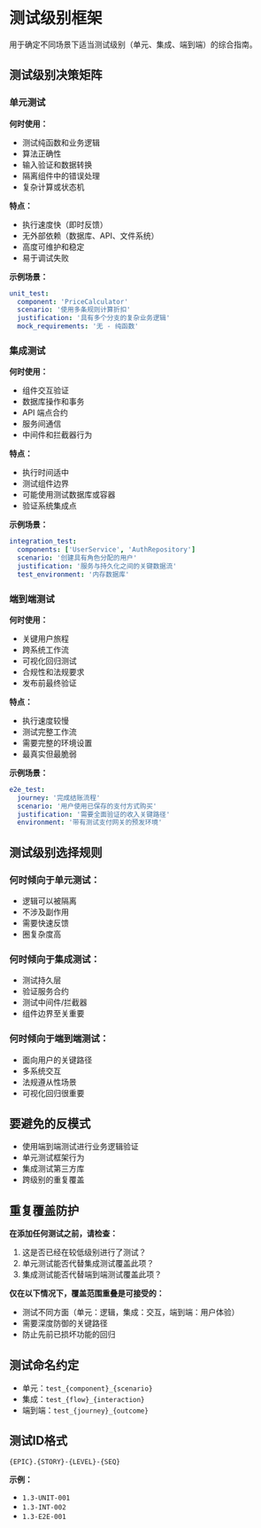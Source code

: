 <!-- 由 BMAD™ Core 驱动 -->

# 测试级别框架

用于确定不同场景下适当测试级别（单元、集成、端到端）的综合指南。

## 测试级别决策矩阵

### 单元测试

**何时使用：**

-   测试纯函数和业务逻辑
-   算法正确性
-   输入验证和数据转换
-   隔离组件中的错误处理
-   复杂计算或状态机

**特点：**

-   执行速度快（即时反馈）
-   无外部依赖（数据库、API、文件系统）
-   高度可维护和稳定
-   易于调试失败

**示例场景：**

```yaml
unit_test:
  component: 'PriceCalculator'
  scenario: '使用多条规则计算折扣'
  justification: '具有多个分支的复杂业务逻辑'
  mock_requirements: '无 - 纯函数'
```

### 集成测试

**何时使用：**

-   组件交互验证
-   数据库操作和事务
-   API 端点合约
-   服务间通信
-   中间件和拦截器行为

**特点：**

-   执行时间适中
-   测试组件边界
-   可能使用测试数据库或容器
-   验证系统集成点

**示例场景：**

```yaml
integration_test:
  components: ['UserService', 'AuthRepository']
  scenario: '创建具有角色分配的用户'
  justification: '服务与持久化之间的关键数据流'
  test_environment: '内存数据库'
```

### 端到端测试

**何时使用：**

-   关键用户旅程
-   跨系统工作流
-   可视化回归测试
-   合规性和法规要求
-   发布前最终验证

**特点：**

-   执行速度较慢
-   测试完整工作流
-   需要完整的环境设置
-   最真实但最脆弱

**示例场景：**

```yaml
e2e_test:
  journey: '完成结账流程'
  scenario: '用户使用已保存的支付方式购买'
  justification: '需要全面验证的收入关键路径'
  environment: '带有测试支付网关的预发环境'
```

## 测试级别选择规则

### 何时倾向于单元测试：

-   逻辑可以被隔离
-   不涉及副作用
-   需要快速反馈
-   圈复杂度高

### 何时倾向于集成测试：

-   测试持久层
-   验证服务合约
-   测试中间件/拦截器
-   组件边界至关重要

### 何时倾向于端到端测试：

-   面向用户的关键路径
-   多系统交互
-   法规遵从性场景
-   可视化回归很重要

## 要避免的反模式

-   使用端到端测试进行业务逻辑验证
-   单元测试框架行为
-   集成测试第三方库
-   跨级别的重复覆盖

## 重复覆盖防护

**在添加任何测试之前，请检查：**

1.  这是否已经在较低级别进行了测试？
2.  单元测试能否代替集成测试覆盖此项？
3.  集成测试能否代替端到端测试覆盖此项？

**仅在以下情况下，覆盖范围重叠是可接受的：**

-   测试不同方面（单元：逻辑，集成：交互，端到端：用户体验）
-   需要深度防御的关键路径
-   防止先前已损坏功能的回归

## 测试命名约定

-   单元：`test_{component}_{scenario}`
-   集成：`test_{flow}_{interaction}`
-   端到端：`test_{journey}_{outcome}`

## 测试ID格式

`{EPIC}.{STORY}-{LEVEL}-{SEQ}`

**示例：**

-   `1.3-UNIT-001`
-   `1.3-INT-002`
-   `1.3-E2E-001`
